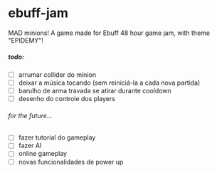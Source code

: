 # ebuff-jam
MAD minions! A game made for Ebuff 48 hour game jam, with theme "EPIDEMY"!

##### todo:
- [ ] arrumar collider do minion
- [ ] deixar a música tocando (sem reiniciá-la a cada nova partida)
- [ ] barulho de arma travada se atirar durante cooldown
- [ ] desenho do controle dos players

###### for the future...
- [ ] fazer tutorial do gameplay
- [ ] fazer AI
- [ ] online gameplay
- [ ] novas funcionalidades de power up
